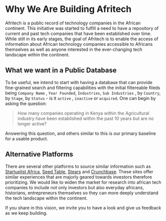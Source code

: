 # Why We Are Building Afritech

Afritech is a public record of technology companies in the African continent. This initiative was started to fulfill a need to have a repository of current and past tech companies that have been established over time. While still in its early stages, the goal of Afritech is to enable the access of information about African technology companies accessible to Africans themselves as well as anyone interested in the ever-changing tech landscape within the continent. 

## What we want in a Public Database

To be useful, we intend to start with having a database that can provide fine-grained search and filtering capabilities with the initial filtereable fileds being `Company Name` , `Year Founded`, `Industries`, `Sub Industries` , by `Country`, by `Stage`, by `Status` - is it `active` , `inactive` or `acquired`.  One can begin by asking the question: 

> How many companies operating in Kenya within the Agricultural industry have been established within the past 10 years but are no longer active?

Answering this question, and others similar to this is our primary baseline for a usable product.

## Alternative Platforms

There are several other platforms to source similar information such as [Startuplist Africa](https://startuplist.africa/), [Seed Table](https://www.seedtable.com/best-startups-in-africa), [Stears](https://www.stears.co/) and [Crunchbase](https://www.crunchbase.com/). These sites offer similar experiences that are majorly geared towards investors therefore prioritizing. We would like to widen the market for research into african tech companies to include not only investors but also everyday africans, historians, entrepreneurs themselves so they can more deeply understand the tech landscape within the continent. 

If you share in this vision, we invite you to have a look and give us feedback as we keep building.